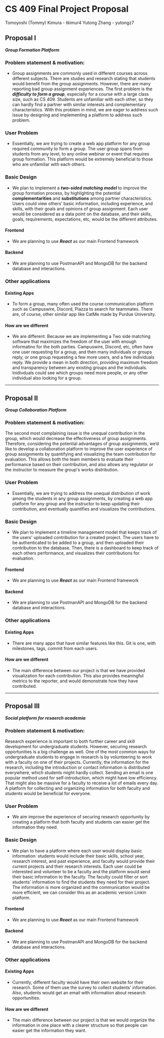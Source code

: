 # CS 409 Final Project Proposal
Tomoyoshi (Tommy) Kimura - tkimur4
Yutong Zhang - yutongz7
## Proposal I
***Group Formation Platform***
### Problem statement & motivation:
- Group assignments are commonly used in different courses across different subjects. There are studies and research stating that students would benefit from the group assignments. However, there are many reporting bad group assignment experiences. The first problem is the ***difficulty to form a group***, especially for a course with a large class size, such as CS 409. Students are unfamiliar with each other, so they can hardly find a partner with similar interests and complementary characteristics. With this problem in mind, we are eager to address such issue by designing and implementing a platform to address such problem. 
### User Problem
- Essentially, we are trying to create a web app platform for any group required community to form a group. The user group spans from students from any level, to any online webinar or event that requires group formation. This platform would be extremely beneficial to those who are unfamiliar with each others. 
### Basic Design
- We plan to implement a ***two-sided matching model*** to improve the group formation process, by highlighting the potential **complementarities** and **substitutions** among partner characteristics. Users could view others’ basic information, including experience, and skills, with their goals and opinions of group assignment. Each user would be considered as a data point on the database, and their skills, goals, requirements, expectations, etc, would be the different attributes.
#### Frontend
- We are planning to use ***React*** as our main Frontend framework
#### Backend
- We are planning to use PostmanAPI and MongoDB for the backend database and interactions. 
### Other applications
#### Existing Apps
- To form a group, many often used the course communication platform such as Campuswire, Discord, Piazza to search for teammates. There are, of course, other similar app like CatMe made by Purdue University.
#### How are we different
- We are different. Because we are implementing a Two side matching software that maximizes the freedom of the user with enough informatino for the both parties. Campuswire, Discord, etc, often have one user requesting for a group, and then many individuals or groups reply, or one group requesting a few more users, and a few individuals reply. We provide a mean in both direction, providing maximum freedom and transparency between any existing groups and the individuals. Inidivduals could see which groups need more people, or any other individual also looking for a group.
------
<div style="page-break-after: always"></div>

## Proposal II
***Group Collaboration Platform***
### Problem statement & motivation:
The second most complaining issue is the unequal contribution in the group, which would decrease the effectiveness of group assignments. Therefore, considering the potential advantages of group assignments, we’d like to develop a collaboration platform to improve the user experience of group assignments by quantifying and visualizing the team contribution for evaluation. This allows both the team members to evaluate their performance based on their contribution, and also allows any regulator or the instructor to measure the group's works distribution.
### User Problem
- Essentially, we are trying to address the unequal distribution of work among the students in any group assignments, by creating a web app platform for any group and the instructor to keep updating their contribution, and eventually quantifies and visualizes the contributions. 
### Basic Design
- We plan to implement a timeline management model that keeps track of the users' uploaded contribution for a created project. The users have to be authenticated to be added to a group, and then uploaded their contribution to the database. Then, there is a dashboard to keep track of each others performance, and visualizes their contributions for evaluation. 
#### Frontend
- We are planning to use ***React*** as our main Frontend framework
#### Backend
- We are planning to use PostmanAPI and MongoDB for the backend database and interactions. 
### Other applications
#### Existing Apps
- There are many apps that have similar features like this. Git is one, with milestones, tags, commit from each users. 
#### How are we different
- The main difference between our project is that we have provided visualization for each contribution. This also provides meaningful metrics to the reporter, and would demonstrate how they have contributed.

------
<div style="page-break-after: always"></div>

## Proposal III
***Social platform for resaerch academia***
### Problem statement & motivation:
Research experience is important to both further career and skill development for undergraduate students. However, securing research opportunities is a big challenge as well. One of the most common ways for undergraduate students to engage in research is by volunteering to work with a faculty on one of their projects. Currently, the information for the research, including the introduction or contact information is distributed everywhere, which students might hardly collect. Sending an email is one popular method used for self-introduction, which might have low efficiency. That might also be massive for a faculty to receive a lot of emails every day. A platform for collecting and organizing information for both faculty and students would be beneficial for everyone.
### User Problem
- We aim improve the experience of securing research opportunity by creating a platform that both faculty and students can easier get the information they need.
### Basic Design
- We plan to have a platform where each user would display basic information: students would include their basic skills, school year, research interest, and past experience, and faculty would provide their current projects and their research interests. Each user could be interested and volunteer to be a faculty and the platform would send their basic information to the faculty. The faculty could filter or sort students' information to find the students they need for their project. The information is more organized and the communication would be more efficient, we can consider this as an academic version Linkin platform. 
#### Frontend
- We are planning to use ***React*** as our main Frontend framework
#### Backend
- We are planning to use PostmanAPI and MongoDB for the backend database and interactions. 
### Other applications
#### Existing Apps
- Currently, different faculty would have their own website for their research. Some of them use the survey to collect students' information. Also, students would get an email with information about research opportunities. 
#### How are we different
- The main difference between our project is that we would organize the information in one place with a clearer structure so that people can easier get the information they want. 
